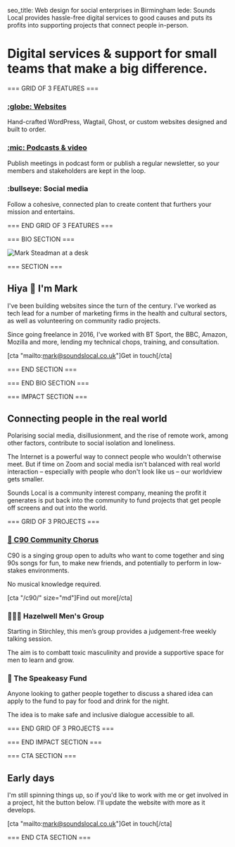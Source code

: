 seo_title: Web design for social enterprises in Birmingham
lede: Sounds Local provides hassle-free digital services to good causes and puts its profits into supporting projects that connect people in-person.

# Digital services & support for small teams that make a big difference.

=== GRID OF 3 FEATURES ===

### [:globe: Websites](/websites/)

Hand-crafted WordPress, Wagtail, Ghost, or custom websites designed and built to order.

### [:mic: Podcasts & video](/production/)

Publish meetings in podcast form or publish a regular newsletter, so your members and stakeholders are kept in the loop.

### :bullseye: Social media

Follow a cohesive, connected plan to create content that furthers your mission and entertains.

=== END GRID OF 3 FEATURES ===

=== BIO SECTION ===

![Mark Steadman at a desk](img/mark-desk.png)

=== SECTION ===

## Hiya 👋 I'm Mark

I've been building websites since the turn of the century. I've worked as tech lead for a number of marketing firms in the health and cultural sectors, as well as volunteering on community radio projects.

Since going freelance in 2016, I've worked with BT Sport, the BBC, Amazon, Mozilla and more, lending my technical chops, training, and consultation.

[cta "mailto:mark@soundslocal.co.uk"]Get in touch[/cta]

=== END SECTION ===

=== END BIO SECTION ===

=== IMPACT SECTION ===

## Connecting people in the real world

Polarising social media, disillusionment, and the rise of remote work, among other factors, contribute to social isolation and loneliness.

The Internet is a powerful way to connect people who wouldn't otherwise meet. But if time on Zoom and social media isn't balanced with real world interaction – especially with people who don't look like us – our worldview gets smaller.

Sounds Local is a community interest company, meaning the profit it generates is put back into the community to fund projects that get people off screens and out into the world.

=== GRID OF 3 PROJECTS ===

### [🎤 C90 Community Chorus](/c90/)

C90 is a singing group open to adults who want to come together and sing 90s songs for fun, to make new friends, and potentially to perform in low-stakes environments.

No musical knowledge required.

[cta "/c90/" size="md"]Find out more[/cta]

### 🙋🏼‍♂️ Hazelwell Men's Group

Starting in Stirchley, this men’s group provides a judgement-free weekly talking session.

The aim is to combatt toxic masculinity and provide a supportive space for men to learn and grow.

### 🍕 The Speakeasy Fund

Anyone looking to gather people together to discuss a shared idea can apply to the fund to pay for food and drink for the night.

The idea is to make safe and inclusive dialogue accessible to all.

=== END GRID OF 3 PROJECTS ===

=== END IMPACT SECTION ===

=== CTA SECTION ===

## Early days

I'm still spinning things up, so if you'd like to work with me or get involved in a project, hit the button below. I'll update the website with more as it develops.

[cta "mailto:mark@soundslocal.co.uk"]Get in touch[/cta]

=== END CTA SECTION ===
